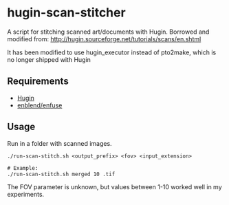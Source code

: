 # hugin-scan-stitcher
A script for stitching scanned art/documents with Hugin. Borrowed and modified from: http://hugin.sourceforge.net/tutorials/scans/en.shtml

It has been modified to use hugin_executor instead of pto2make, which is no longer shipped with Hugin

## Requirements
- [Hugin](http://hugin.sourceforge.net)
- [enblend/enfuse](http://enblend.sourceforge.net/)

## Usage
Run in a folder with scanned images.
```{bash}
./run-scan-stitch.sh <output_prefix> <fov> <input_extension>

# Example:
./run-scan-stitch.sh merged 10 .tif
```
The FOV parameter is unknown, but values between 1-10 worked well in my experiments.
